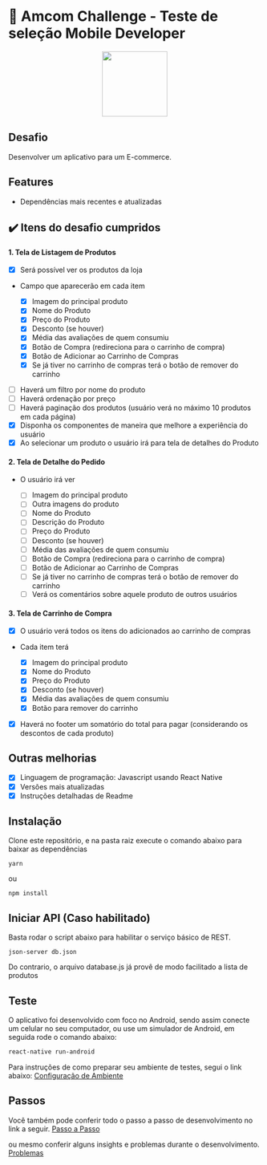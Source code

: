# :robot: Amcom Challenge - Teste de seleção Mobile Developer

<p align="center">
  <img style="max-width:70%; height: 130px;" src="https://www.amcom.com.br/wp-content/uploads/2019/11/amcom-logotipo-topo-site.png">
</p>

## Desafio

Desenvolver um aplicativo para um E-commerce.

## Features

- Dependências mais recentes e atualizadas

## :heavy_check_mark: Itens do desafio cumpridos

#### 1. Tela de Listagem de Produtos

- [x] Será possível ver os produtos da loja
- Campo que aparecerão em cada item

  - [x] Imagem do principal produto
  - [x] Nome do Produto
  - [x] Preço do Produto
  - [x] Desconto (se houver)
  - [x] Média das avaliações de quem consumiu
  - [x] Botão de Compra (redireciona para o carrinho de compra)
  - [x] Botão de Adicionar ao Carrinho de Compras
  - [x] Se já tiver no carrinho de compras terá o botão de remover do
        carrinho

- [ ] Haverá um filtro por nome do produto
- [ ] Haverá ordenação por preço
- [ ] Haverá paginação dos produtos (usuário verá no máximo 10 produtos em
      cada página)
- [x] Disponha os componentes de maneira que melhore a experiência do
      usuário
- [x] Ao selecionar um produto o usuário irá para tela de detalhes do Produto

#### 2. Tela de Detalhe do Pedido

- O usuário irá ver

  - [ ] Imagem do principal produto
  - [ ] Outra imagens do produto
  - [ ] Nome do Produto
  - [ ] Descrição do Produto
  - [ ] Preço do Produto
  - [ ] Desconto (se houver)
  - [ ] Média das avaliações de quem consumiu
  - [ ] Botão de Compra (redireciona para o carrinho de compra)
  - [ ] Botão de Adicionar ao Carrinho de Compras
  - [ ] Se já tiver no carrinho de compras terá o botão de remover do
        carrinho
  - [ ] Verá os comentários sobre aquele produto de outros usuários

#### 3. Tela de Carrinho de Compra

- [x] O usuário verá todos os itens do adicionados ao carrinho de compras
- Cada item terá

  - [x] Imagem do principal produto
  - [x] Nome do Produto
  - [x] Preço do Produto
  - [x] Desconto (se houver)
  - [x] Média das avaliações de quem consumiu
  - [x] Botão para remover do carrinho

- [x] Haverá no footer um somatório do total para pagar (considerando os
      descontos de cada produto)

## Outras melhorias

- [x] Linguagem de programação: Javascript usando React Native
- [x] Versões mais atualizadas
- [x] Instruções detalhadas de Readme

## Instalação

Clone este repositório, e na pasta raiz execute o comando abaixo para baixar as dependências

```
yarn
```

ou

```
npm install
```

## Iniciar API (Caso habilitado)

Basta rodar o script abaixo para habilitar o serviço básico de REST.

```
json-server db.json
```

Do contrario, o arquivo database.js já provê de modo facilitado a lista de produtos

## Teste

O aplicativo foi desenvolvido com foco no Android, sendo assim conecte um celular no seu computador, ou use um simulador de Android, em seguida rode o comando abaixo:

```bash
react-native run-android
```

Para instruções de como preparar seu ambiente de testes, segui o link abaixo:
[Configuração de Ambiente](https://facebook.github.io/react-native/docs/getting-started)

## Passos

Você também pode conferir todo o passo a passo de desenvolvimento no link a seguir.
[Passo a Passo](https://github.com/leandrochavesf/crawler-challenge/blob/master/STEPS.md)

ou mesmo conferir alguns insights e problemas durante o desenvolvimento.
[Problemas](https://github.com/leandrochavesf/crawler-challenge/blob/master/TIPS.md)
